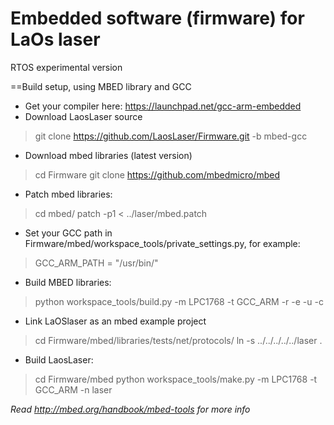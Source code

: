 # Embedded software (firmware) for LaOs laser
RTOS experimental version

==Build setup, using MBED library and GCC

* Get your compiler here: https://launchpad.net/gcc-arm-embedded
* Download LaosLaser source
> git clone https://github.com/LaosLaser/Firmware.git -b mbed-gcc
* Download mbed libraries (latest version)
> cd Firmware
> git clone https://github.com/mbedmicro/mbed
* Patch mbed libraries:
> cd mbed/
> patch -p1 < ../laser/mbed.patch
* Set your GCC path in Firmware/mbed/workspace_tools/private_settings.py, for example:
> GCC_ARM_PATH = "/usr/bin/"
* Build MBED libraries:
> python workspace_tools/build.py -m LPC1768 -t GCC_ARM -r -e -u -c
* Link LaOSlaser as an mbed example project
> cd Firmware/mbed/libraries/tests/net/protocols/
> ln -s  ../../../../../laser .
* Build LaosLaser:
> cd Firmware/mbed
> python workspace_tools/make.py -m LPC1768 -t GCC_ARM -n laser

*Read http://mbed.org/handbook/mbed-tools for more info*
